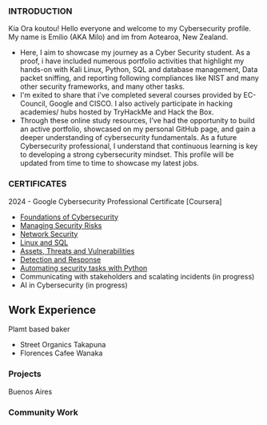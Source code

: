 ### INTRODUCTION
Kia Ora koutou! Hello everyone and welcome to my Cybersecurity profile. My name is Emilio (AKA Milo) and im from Aotearoa, New Zealand.
- Here, I aim to showcase my journey as a Cyber Security student. As a proof, i have included numerous portfolio activities that highlight my hands-on with Kali Linux, Python, SQL and database management, Data packet sniffing, and reporting following compliances like NIST and many other security  frameworks, and many other tasks. 
- I'm exited to share that i've completed several courses provided by EC-Council, Google and CISCO. I also actively participate in hacking academies/ hubs hosted by TryHackMe and Hack the Box. 
- Through these online study resources, I’ve had the opportunity to build an active portfolio, showcased on my personal GitHub page, and gain a deeper understanding of cybersecurity fundamentals. As a future Cybersecurity professional, I understand that continuous learning is key to developing a strong cybersecurity mindset. This profile will be updated from time to time to showcase my latest jobs.  

### CERTIFICATES
2024 - Google Cybersecurity Professional Certificate [Coursera]
- [Foundations of Cybersecurity](https://coursera.org/share/48a44f7bd12d318186045eb7c62342da)
- [Managing Security Risks](https://coursera.org/share/ddb6c36249e444df898624cf9567aa05)
- [Network Security](https://coursera.org/share/38ab1d68036cb56bc093082ab335d0c1)
- [Linux and SQL](https://coursera.org/share/d751138500d05e5257d59fe6b137679b)
- [Assets, Threats and Vulnerabilities](https://coursera.org/share/e3f8eafdd79dd50e8e778e00373cc625)
- [Detection and Response](https://coursera.org/share/9fe916483f218dddd8f544b0406db8a6)
- [Automating security tasks with Python](https://coursera.org/share/bf47f0e56b5dc708b5735105288cd2ec)
- Communicating with stakeholders and scalating incidents (in progress)
- AI in Cybersecurity (in progress)

## Work Experience
Plamt based baker
- Street Organics Takapuna
- Florences Cafee Wanaka

### Projects
Buenos Aires

### Community Work

